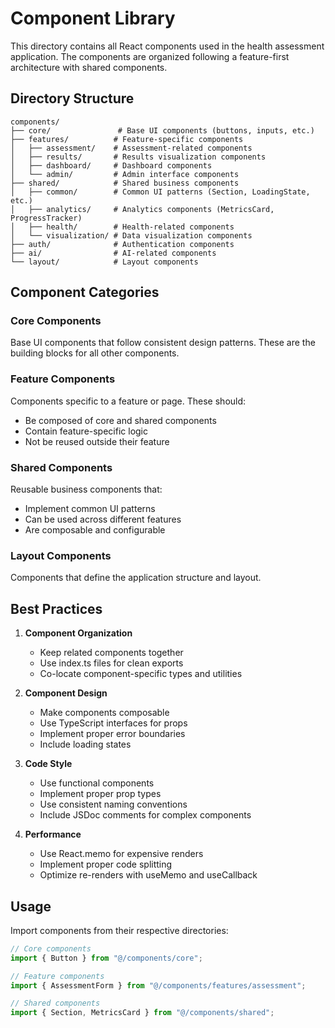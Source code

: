 # Component Library

This directory contains all React components used in the health assessment application. The components are organized following a feature-first architecture with shared components.

## Directory Structure

```
components/
├── core/               # Base UI components (buttons, inputs, etc.)
├── features/          # Feature-specific components
│   ├── assessment/    # Assessment-related components
│   ├── results/       # Results visualization components
│   ├── dashboard/     # Dashboard components
│   └── admin/         # Admin interface components
├── shared/            # Shared business components
│   ├── common/        # Common UI patterns (Section, LoadingState, etc.)
│   ├── analytics/     # Analytics components (MetricsCard, ProgressTracker)
│   ├── health/        # Health-related components
│   └── visualization/ # Data visualization components
├── auth/              # Authentication components
├── ai/                # AI-related components
└── layout/            # Layout components
```

## Component Categories

### Core Components

Base UI components that follow consistent design patterns. These are the building blocks for all other components.

### Feature Components

Components specific to a feature or page. These should:

- Be composed of core and shared components
- Contain feature-specific logic
- Not be reused outside their feature

### Shared Components

Reusable business components that:

- Implement common UI patterns
- Can be used across different features
- Are composable and configurable

### Layout Components

Components that define the application structure and layout.

## Best Practices

1. **Component Organization**

   - Keep related components together
   - Use index.ts files for clean exports
   - Co-locate component-specific types and utilities

2. **Component Design**

   - Make components composable
   - Use TypeScript interfaces for props
   - Implement proper error boundaries
   - Include loading states

3. **Code Style**

   - Use functional components
   - Implement proper prop types
   - Use consistent naming conventions
   - Include JSDoc comments for complex components

4. **Performance**
   - Use React.memo for expensive renders
   - Implement proper code splitting
   - Optimize re-renders with useMemo and useCallback

## Usage

Import components from their respective directories:

```typescript
// Core components
import { Button } from "@/components/core";

// Feature components
import { AssessmentForm } from "@/components/features/assessment";

// Shared components
import { Section, MetricsCard } from "@/components/shared";
```
